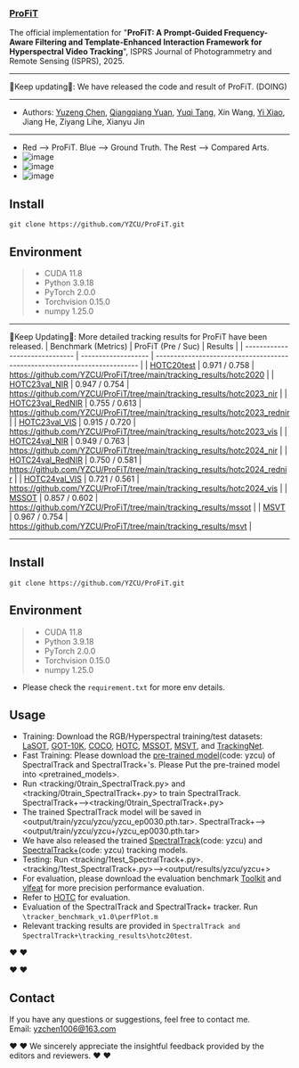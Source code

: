 ### [**ProFiT**](https://www.sciencedirect.com/science/article/)

The official implementation for "**ProFiT: A Prompt-Guided Frequency-Aware Filtering and Template-Enhanced Interaction Framework for Hyperspectral Video Tracking**", ISPRS Journal of Photogrammetry and Remote Sensing (ISPRS), 2025.

--------------------------------------------------------------------------------------

:running:Keep updating:running:: We have released the code and result of ProFiT. (DOING)

--------------------------------------------------------------------------------------
- Authors:
[Yuzeng Chen](https://yzcu.github.io/),
[Qiangqiang Yuan](http://qqyuan.users.sgg.whu.edu.cn/),
[Yuqi Tang](https://faculty.csu.edu.cn/yqtang/zh_CN/zdylm/66781/list/index.htm),
Xin Wang,
[Yi Xiao](https://github.com/XY-boy),
Jiang He,
Ziyang Lihe,
Xianyu Jin
--------------------------------------------------------------------------------------
- Red --> ProFiT. Blue --> Ground Truth. The Rest --> Compared Arts.
- ![image](/fig/duck.gif)
- ![image](/fig/leaf.gif)
- ![image](/fig/rain.gif)

##  Install
```
git clone https://github.com/YZCU/ProFiT.git
```
## Environment
 > * CUDA 11.8
 > * Python 3.9.18
 > * PyTorch 2.0.0
 > * Torchvision 0.15.0
 > * numpy 1.25.0

--------------------------------------------------------------------------------------
:running:Keep Updating:running:: More detailed tracking results for ProFiT have been released.
| Benchmark (Metrics)            | ProFiT (Pre / Suc)  | Results                                                                   |
| ------------------------------ | ------------------- | ------------------------------------------------------------------------- |
| [HOTC20test](https://www.hsitracking.com/)           |  0.971 / 0.758  | https://github.com/YZCU/ProFiT/tree/main/tracking_results/hotc2020        |
| [HOTC23val_NIR](https://www.hsitracking.com/)        |  0.947 / 0.754  | https://github.com/YZCU/ProFiT/tree/main/tracking_results/hotc2023_nir    |
| [HOTC23val_RedNIR](https://www.hsitracking.com/)     |  0.755 / 0.613  | https://github.com/YZCU/ProFiT/tree/main/tracking_results/hotc2023_rednir |
| [HOTC23val_VIS](https://www.hsitracking.com/)        |  0.915 / 0.720  | https://github.com/YZCU/ProFiT/tree/main/tracking_results/hotc2023_vis    |
| [HOTC24val_NIR](https://www.hsitracking.com/)        |  0.949 / 0.763  | https://github.com/YZCU/ProFiT/tree/main/tracking_results/hotc2024_nir    |
| [HOTC24val_RedNIR](https://www.hsitracking.com/)     |  0.750 / 0.581  | https://github.com/YZCU/ProFiT/tree/main/tracking_results/hotc2024_rednir |
| [HOTC24val_VIS](https://www.hsitracking.com/)        |  0.721 / 0.561  | https://github.com/YZCU/ProFiT/tree/main/tracking_results/hotc2024_vis    |
| [MSSOT](https://www.sciencedirect.com/science/article/pii/S0924271623002551)             |  0.857 / 0.602  | https://github.com/YZCU/ProFiT/tree/main/tracking_results/mssot           |
| [MSVT](https://www.sciencedirect.com/science/article/pii/S0924271621002860)             |  0.967 / 0.754  | https://github.com/YZCU/ProFiT/tree/main/tracking_results/msvt            |

--------------------------------------------------------------------------------------

##  Install
```
git clone https://github.com/YZCU/ProFiT.git
```
## Environment
 > * CUDA 11.8
 > * Python 3.9.18
 > * PyTorch 2.0.0
 > * Torchvision 0.15.0
 > * numpy 1.25.0 
 - Please check the `requirement.txt` for more env details.


## Usage
- Training: Download the RGB/Hyperspectral training/test datasets: [LaSOT](https://cis.temple.edu/lasot/), [GOT-10K](http://got-10k.aitestunion.com/downloads), [COCO](http://cocodataset.org), [HOTC](https://www.hsitracking.com/hot2022/), [MSSOT](https://github.com/Chenlulu1993/SMT), [MSVT](https://github.com/polwork/HOMG), and [TrackingNet](https://tracking-net.org/#downloads).
- Fast Training: Please download the [pre-trained model](https://pan.baidu.com)(code: yzcu) of SpectralTrack and SpectralTrack+'s. Please Put the pre-trained model into <pretrained_models>.
- Run <tracking/0train_SpectralTrack.py> and <tracking/0train_SpectralTrack+.py> to train SpectralTrack. SpectralTrack+--><tracking/0train_SpectralTrack+.py>
- The trained SpectralTrack model will be saved in <output/train/yzcu/yzcu/yzcu_ep0030.pth.tar>. SpectralTrack+--><output/train/yzcu/yzcu+/yzcu_ep0030.pth.tar>
- We have also released the trained [SpectralTrack](https://pan.baidu.com)(code: yzcu) and [SpectralTrack+](https://pan.baidu.com)(code: yzcu) tracking models.
- Testing: Run <tracking/1test_SpectralTrack+.py>. <tracking/1test_SpectralTrack+.py>--><output/results/yzcu/yzcu+>
- For evaluation, please download the evaluation benchmark [Toolkit](http://cvlab.hanyang.ac.kr/tracker_benchmark/) and [vlfeat](http://www.vlfeat.org/index.html) for more precision performance evaluation.
- Refer to [HOTC](https://www.hsitracking.com/hot2022/) for evaluation.
- Evaluation of the SpectralTrack and SpectralTrack+ tracker. Run `\tracker_benchmark_v1.0\perfPlot.m`
- Relevant tracking results are provided in `SpectralTrack and SpectralTrack+\tracking_results\hotc20test`.

:heart:  :heart:

<!---

## Results
- Performance evaluation with hyperspectral arts on the HOTC20’s hyperspectral modality. (a) Precision plot. (b) Success plot.
 ![image](/fig/hotc20.jpg)

- Accuracy-speed trade-off of SOTA hyperspectral arts on the HOTC20 benchmark.
 ![image](/fig/fps.jpg)

-  Subfigures (a) through (f) represent precision plots for NIR23, RedNIR23, VIS23, NIR24, RedNIR24, and VIS24 benchmarks, respectively, while (g) through (l) illustrate corresponding success plots across the same benchmarks.
 ![image](/fig/hotc23-24.jpg)

- Performance evaluation with hyperspectral arts and RGB arts on the MSSOT benchmark. (a) Precision plot. (b) Success plot.
 ![image](/fig/mssot.jpg)

- Performance evaluation with hyperspectral arts and RGB arts on the MSVT benchmark. (a) Precision plot. (b) Success plot. 
 ![image](/fig/msvt.jpg)

- Comprehensive attribute-level and overall success plots of hyperspectral arts and RGB arts on the MSVT benchmark. 
 ![image](/fig/msvt_attr.jpg)

- Visual comparisons, arranged from top to bottom, covering a diverse set of benchmarks: HOTC20 (toy2), VIS23 (cards16), NIR24 (rider14), RedNIR24 (rainystreet12), VIS24 (heartsurgery2), MSSOT (car-16), and MSVT (triple).
 ![image](/fig/vis.jpg)

- Overlap curves and tracking samples of ProFiT are presented in various complex scenarios.
 ![image](/fig/curve.jpg)
-->
<!---
-->
:heart:  :heart:

## Contact
If you have any questions or suggestions, feel free to contact me.  
Email: yzchen1006@163.com 

:heart:  :heart: We sincerely appreciate the insightful feedback provided by the editors and reviewers. :heart:  :heart:
